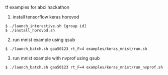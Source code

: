 tf examples for abci hackathon


1. install tensorflow keras horovod
```
$ ./launch_interactive.sh [group id]
$ ./install_horovod.sh
```

2. run mnist example using qsub
```
$ ./launch_batch.sh gaa50123 rt_F=4 examples/keras_mnist/run.sh
```

3. run mnist example with nvprof using qsub
```
$ ./launch_batch.sh gaa50123 rt_F=4 examples/keras_mnist/run_nvprof.sh
```